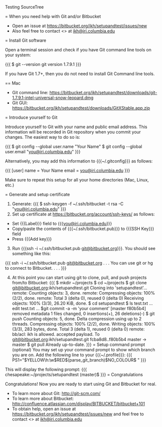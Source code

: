 Testing SourceTree

= When you need help with Git and/or Bitbucket

* Open an issue at https://bitbucket.org/ikh/setupandtest/issues/new
* Also feel free to contact <<user ikh>> at ikh@iri.columbia.edu 

= Install Git software

Open a terminal session and check if you have Git command line tools on your system:

{{{
$ git --version 
git version 1.7.9.1
}}}

If you have Git 1.7+, then you do not need to install Git Command line tools. 

== Mac

* Git command line:  https://bitbucket.org/ikh/setupandtest/downloads/git-1.7.9.1-intel-universal-snow-leopard.dmg
* Git GUI: https://bitbucket.org/ikh/setupandtest/downloads/GitXStable.app.zip

= Introduce yourself to Git

Introduce yourself to Git with your name and public email address. This information will be recorded in Git repository when you commit your changes. The easiest way to do so is:

{{{
$ git config --global user.name "Your Name"
$ git config --global user.email "you@iri.columbia.edu"
}}}

Alternatively, you may add this information to {{{~/.gitconfig}}} as follows: 

{{{
[user]
       name = Your Name
       email = you@iri.columbia.edu
}}}

Make sure to repeat this setup for all your home directories (Mac, Linux, etc.) 

= Generate and setup certificate

1. Generate:
{{{
$ ssh-keygen -f ~/.ssh/bitbucket -t rsa -C "you@iri.columbia.edu"
}}}
2. Set up certificate at https://bitbucket.org/account/ssh-keys/ as follows:
* Set {{{Label}}} field to {{{you@iri.columbia.edu}}} 
* Copy/paste the contents of {{{~/.ssh/bitbucket.pub}}} to {{{SSH Key}}} field 
* Press {{{Add key}}}

3. Run {{{ssh -i ~/.ssh/bitbucket.pub git@bitbucket.org}}}. You should see something like this:

{{{
ssh -i ~/.ssh/bitbucket.pub git@bitbucket.org
. . .
You can use git or hg to connect to Bitbucket. 
. . .
}}}

4. At this point you can start using git to clone, pull, and push projects from/to Bitbucket:
{{{
$ mkdir ~/projects
$ cd ~/projects
$ git clone git@bitbucket.org:ikh/setupandtest.git
Cloning into 'setupandtest'...
remote: Counting objects: 3, done.
remote: Compressing objects: 100% (2/2), done.
remote: Total 3 (delta 0), reused 0 (delta 0)
Receiving objects: 100% (3/3), 26.20 KiB, done.
$ cd setupandtest
$ ls
test.txt
... edit test.txt ...
$git commit -a -m 'your comment'
[master f80b5b4] removed metadata
 1 files changed, 0 insertions(+), 26 deletions(-)
$ git push 
Counting objects: 5, done.
Delta compression using up to 2 threads.
Compressing objects: 100% (2/2), done.
Writing objects: 100% (3/3), 283 bytes, done.
Total 3 (delta 1), reused 0 (delta 0)
remote: bb/acl: ikh is allowed. accepted payload.
To git@bitbucket.org:ikh/setupandtest.git
   fcba8d8..f80b5b4  master -> master
$ git pull
Already up-to-date.
}}}
= Setup command prompt (optional)
You may set up your command prompt to show which branch you are on. Add the following line to your {{{~/.profile}}}:
{{{
PS1="$YELLOW\h:\w$RED\$(parse_git_branch)$NO_COLOUR\$ "
}}}

This will display the following prompt:
{{{
chesapeake:~/projects/setupandtest (master)$ 
}}}
= Congratulations

Congratulations! Now you are ready to start using Git and Bitbucket for real.

* To learn more about Git:  http://git-scm.com/
* To learn more about Bitbucket: http://confluence.atlassian.com/display/BITBUCKET/bitbucket+101
* To obtain help, open an issue at https://bitbucket.org/ikh/setupandtest/issues/new and feel free to contact <<user ikh>> at ikh@iri.columbia.edu


